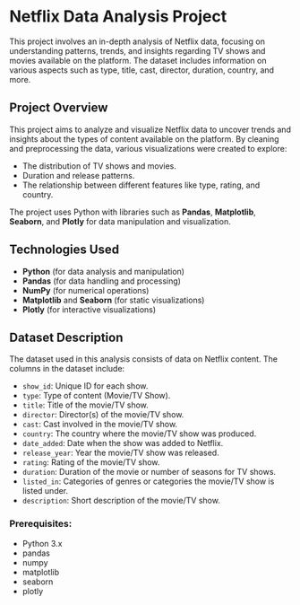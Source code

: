 # Netflix Data Analysis Project

This project involves an in-depth analysis of Netflix data, focusing on understanding patterns, trends, and insights regarding TV shows and movies available on the platform. The dataset includes information on various aspects such as type, title, cast, director, duration, country, and more.

## Project Overview
This project aims to analyze and visualize Netflix data to uncover trends and insights about the types of content available on the platform. By cleaning and preprocessing the data, various visualizations were created to explore:
- The distribution of TV shows and movies.
- Duration and release patterns.
- The relationship between different features like type, rating, and country.

The project uses Python with libraries such as **Pandas**, **Matplotlib**, **Seaborn**, and **Plotly** for data manipulation and visualization.

## Technologies Used
- **Python** (for data analysis and manipulation)
- **Pandas** (for data handling and processing)
- **NumPy** (for numerical operations)
- **Matplotlib** and **Seaborn** (for static visualizations)
- **Plotly** (for interactive visualizations)

## Dataset Description
The dataset used in this analysis consists of data on Netflix content. The columns in the dataset include:
- `show_id`: Unique ID for each show.
- `type`: Type of content (Movie/TV Show).
- `title`: Title of the movie/TV show.
- `director`: Director(s) of the movie/TV show.
- `cast`: Cast involved in the movie/TV show.
- `country`: The country where the movie/TV show was produced.
- `date_added`: Date when the show was added to Netflix.
- `release_year`: Year the movie/TV show was released.
- `rating`: Rating of the movie/TV show.
- `duration`: Duration of the movie or number of seasons for TV shows.
- `listed_in`: Categories of genres or categories the movie/TV show is listed under.
- `description`: Short description of the movie/TV show.

### Prerequisites:
- Python 3.x
- pandas
- numpy
- matplotlib
- seaborn
- plotly


